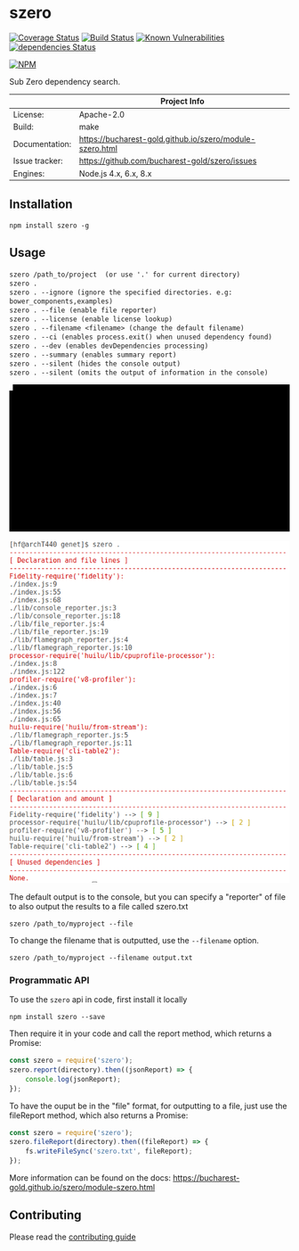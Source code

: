 # szero

[![Coverage Status](https://coveralls.io/repos/github/bucharest-gold/szero/badge.svg)](https://coveralls.io/github/bucharest-gold/szero)
[![Build Status](https://travis-ci.org/bucharest-gold/szero.svg?branch=master)](https://travis-ci.org/bucharest-gold/szero)
[![Known Vulnerabilities](https://snyk.io/test/npm/szero/badge.svg)](https://snyk.io/test/npm/szero)
[![dependencies Status](https://david-dm.org/bucharest-gold/szero/status.svg)](https://david-dm.org/bucharest-gold/szero)

[![NPM](https://nodei.co/npm/szero.png)](https://npmjs.org/package/szero)

Sub Zero dependency search.

|                 | Project Info  |
| --------------- | ------------- |
| License:        | Apache-2.0 |
| Build:          | make |
| Documentation:  | https://bucharest-gold.github.io/szero/module-szero.html |
| Issue tracker:  | https://github.com/bucharest-gold/szero/issues |
| Engines:        | Node.js 4.x, 6.x, 8.x |

## Installation

```
npm install szero -g
```

## Usage

```
szero /path_to/project  (or use '.' for current directory)
szero .
szero . --ignore (ignore the specified directories. e.g: bower_components,examples)
szero . --file (enable file reporter)
szero . --license (enable license lookup)
szero . --filename <filename> (change the default filename)
szero . --ci (enables process.exit() when unused dependency found)
szero . --dev (enables devDependencies processing)
szero . --summary (enables summary report)
szero . --silent (hides the console output)
szero . --silent (omits the output of information in the console) 
```

![out.gif](https://raw.githubusercontent.com/bucharest-gold/szero/master/out.gif)

![a.png](https://raw.githubusercontent.com/bucharest-gold/szero/master/a.png)

The default output is to the console, but you can specify a "reporter" of file to also output the results to a file called szero.txt

```
szero /path_to/myproject --file
```

To change the filename that is outputted, use the `--filename` option.

```
szero /path_to/myproject --filename output.txt
```

### Programmatic API

To use the `szero` api in code, first install it locally

```
npm install szero --save
```

Then require it in your code and call the report method, which returns a Promise:

```js
const szero = require('szero');
szero.report(directory).then((jsonReport) => {
    console.log(jsonReport);
});
```

To have the ouput be in the "file" format, for outputting to a file, just use the fileReport method, which also returns a Promise:

```js
const szero = require('szero');
szero.fileReport(directory).then((fileReport) => {
    fs.writeFileSync('szero.txt', fileReport);
});
```

More information can be found on the docs: https://bucharest-gold.github.io/szero/module-szero.html

## Contributing

Please read the [contributing guide](./CONTRIBUTING.md)
